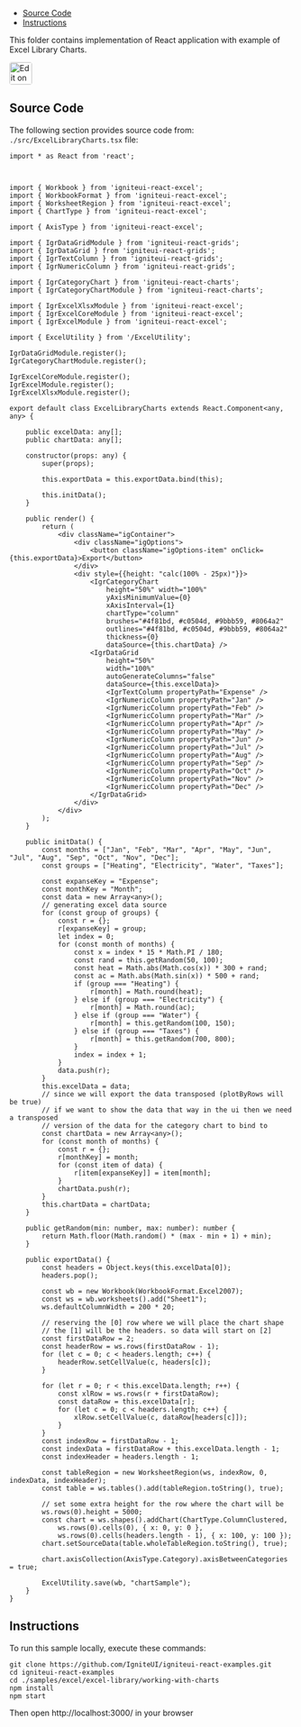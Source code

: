 <!-- NOTE: do not change this file because it will be auto re-generated from template file: -->
<!-- https://github.com/IgniteUI/igniteui-react-examples/tree/master/templates/sample/ReadMe.md -->

<!-- ## Table of Contents -->
<!-- - [Sample Preview](#Sample-Preview) -->
- [Source Code](#Source-Code)
- [Instructions](#Instructions)

This folder contains implementation of React application with example of Excel Library Charts.
<!-- in the Excel Library component -->
<!-- [Excel Library](https://infragistics.com/Reactsite/components/excel-library.html) -->

<html lang="en" xmlns="http://www.w3.org/1999/xhtml">
    <body>
        <a target="_blank" href="https://codesandbox.io/s/github/IgniteUI/igniteui-react-examples/tree/master/samples/excel/excel-library/working-with-charts?fontsize=14&hidenavigation=1&theme=dark&view=preview&file=/src/ExcelLibraryCharts.tsx" rel="noopener noreferrer">
            <img height="40px" style="border-radius: 0.25rem" alt="Edit on CodeSandbox" src="https://static.infragistics.com/xplatform/images/sandbox/code.png"/>
        </a>
        <!-- <a target="_blank"
href="https://codesandbox.io/s/github/IgniteUI/igniteui-react-examples/tree/master/samples/maps/geo-map/binding-csv-points?fontsize=14&hidenavigation=1&theme=dark&view=preview">
            <img alt="Edit Sample" src="https://codesandbox.io/static/img/play-codesandbox.svg"/>
        </a> -->
        <!-- <a target="_blank" style="margin-left: 0.5rem"
href="https://codesandbox.io/embed/github/IgniteUI/igniteui-react-examples/tree/master/samples/excel/excel-library/working-with-charts?fontsize=14&hidenavigation=1&theme=dark&view=preview&file=/src/ExcelLibraryCharts.tsx">
            <img height="40px" style="border-radius: 5px" alt="View on CodeSandbox" src="https://static.infragistics.com/xplatform/images/sandbox/view.png"/>
        </a> -->
        <!-- <a target="_blank"
href="https://codesandbox.io/embed/github/IgniteUI/igniteui-react-examples/tree/master/samples/maps/geo-map/binding-csv-points?fontsize=14&hidenavigation=1&theme=dark&view=preview">
            <img alt="View on CodeSandbox" src="https://static.infragistics.com/xplatform/images/sandbox/view.png"/>
        </a>
https://codesandbox.io/embed/react-treemap-overview-rtb45
https://codesandbox.io/static/img/play-codesandbox.svg
https://codesandbox.io/embed/react-treemap-overview-rtb45?view=browser -->
    </body>
</html>

<!-- ## Sample Preview -->

<!-- <iframe
  src="https://codesandbox.io/embed/github/IgniteUI/igniteui-react-examples/tree/master/samples/excel/excel-library/working-with-charts?fontsize=14&hidenavigation=1&theme=dark&view=preview&file=/src/ExcelLibraryCharts.tsx"
  style="width:100%; height:400px; border:0; border-radius: 4px; overflow:hidden;"
  allow="accelerometer; ambient-light-sensor; camera; encrypted-media; geolocation; gyroscope; hid; microphone; midi; payment; usb; vr"
  sandbox="allow-forms allow-modals allow-popups allow-presentation allow-same-origin allow-scripts"
></iframe> -->

## Source Code

The following section provides source code from:
`./src/ExcelLibraryCharts.tsx` file:

```tsx
import * as React from 'react';



import { Workbook } from 'igniteui-react-excel';
import { WorkbookFormat } from 'igniteui-react-excel';
import { WorksheetRegion } from 'igniteui-react-excel';
import { ChartType } from 'igniteui-react-excel';

import { AxisType } from 'igniteui-react-excel';

import { IgrDataGridModule } from 'igniteui-react-grids';
import { IgrDataGrid } from 'igniteui-react-grids';
import { IgrTextColumn } from 'igniteui-react-grids';
import { IgrNumericColumn } from 'igniteui-react-grids';

import { IgrCategoryChart } from 'igniteui-react-charts';
import { IgrCategoryChartModule } from 'igniteui-react-charts';

import { IgrExcelXlsxModule } from 'igniteui-react-excel';
import { IgrExcelCoreModule } from 'igniteui-react-excel';
import { IgrExcelModule } from 'igniteui-react-excel';

import { ExcelUtility } from '/ExcelUtility';

IgrDataGridModule.register();
IgrCategoryChartModule.register();

IgrExcelCoreModule.register();
IgrExcelModule.register();
IgrExcelXlsxModule.register();

export default class ExcelLibraryCharts extends React.Component<any, any> {

    public excelData: any[];
    public chartData: any[];

    constructor(props: any) {
        super(props);

        this.exportData = this.exportData.bind(this);

        this.initData();
    }

    public render() {
        return (
            <div className="igContainer">
                <div className="igOptions">
                    <button className="igOptions-item" onClick={this.exportData}>Export</button>
                </div>
                <div style={{height: "calc(100% - 25px)"}}>
                    <IgrCategoryChart
                        height="50%" width="100%"
                        yAxisMinimumValue={0}
                        xAxisInterval={1}
                        chartType="column"
                        brushes="#4f81bd, #c0504d, #9bbb59, #8064a2"
                        outlines="#4f81bd, #c0504d, #9bbb59, #8064a2"
                        thickness={0}
                        dataSource={this.chartData} />
                    <IgrDataGrid
                        height="50%"
                        width="100%"
                        autoGenerateColumns="false"
                        dataSource={this.excelData}>
                        <IgrTextColumn propertyPath="Expense" />
                        <IgrNumericColumn propertyPath="Jan" />
                        <IgrNumericColumn propertyPath="Feb" />
                        <IgrNumericColumn propertyPath="Mar" />
                        <IgrNumericColumn propertyPath="Apr" />
                        <IgrNumericColumn propertyPath="May" />
                        <IgrNumericColumn propertyPath="Jun" />
                        <IgrNumericColumn propertyPath="Jul" />
                        <IgrNumericColumn propertyPath="Aug" />
                        <IgrNumericColumn propertyPath="Sep" />
                        <IgrNumericColumn propertyPath="Oct" />
                        <IgrNumericColumn propertyPath="Nov" />
                        <IgrNumericColumn propertyPath="Dec" />
                    </IgrDataGrid>
                </div>
            </div>
        );
    }

    public initData() {
        const months = ["Jan", "Feb", "Mar", "Apr", "May", "Jun", "Jul", "Aug", "Sep", "Oct", "Nov", "Dec"];
        const groups = ["Heating", "Electricity", "Water", "Taxes"];

        const expanseKey = "Expense";
        const monthKey = "Month";
        const data = new Array<any>();
        // generating excel data source
        for (const group of groups) {
            const r = {};
            r[expanseKey] = group;
            let index = 0;
            for (const month of months) {
                const x = index * 15 * Math.PI / 180;
                const rand = this.getRandom(50, 100);
                const heat = Math.abs(Math.cos(x)) * 300 + rand;
                const ac = Math.abs(Math.sin(x)) * 500 + rand;
                if (group === "Heating") {
                    r[month] = Math.round(heat);
                } else if (group === "Electricity") {
                    r[month] = Math.round(ac);
                } else if (group === "Water") {
                    r[month] = this.getRandom(100, 150);
                } else if (group === "Taxes") {
                    r[month] = this.getRandom(700, 800);
                }
                index = index + 1;
            }
            data.push(r);
        }
        this.excelData = data;
        // since we will export the data transposed (plotByRows will be true)
        // if we want to show the data that way in the ui then we need a transposed
        // version of the data for the category chart to bind to
        const chartData = new Array<any>();
        for (const month of months) {
            const r = {};
            r[monthKey] = month;
            for (const item of data) {
                r[item[expanseKey]] = item[month];
            }
            chartData.push(r);
        }
        this.chartData = chartData;
    }

    public getRandom(min: number, max: number): number {
        return Math.floor(Math.random() * (max - min + 1) + min);
    }

    public exportData() {
        const headers = Object.keys(this.excelData[0]);
        headers.pop();

        const wb = new Workbook(WorkbookFormat.Excel2007);
        const ws = wb.worksheets().add("Sheet1");
        ws.defaultColumnWidth = 200 * 20;

        // reserving the [0] row where we will place the chart shape
        // the [1] will be the headers. so data will start on [2]
        const firstDataRow = 2;
        const headerRow = ws.rows(firstDataRow - 1);
        for (let c = 0; c < headers.length; c++) {
            headerRow.setCellValue(c, headers[c]);
        }

        for (let r = 0; r < this.excelData.length; r++) {
            const xlRow = ws.rows(r + firstDataRow);
            const dataRow = this.excelData[r];
            for (let c = 0; c < headers.length; c++) {
                xlRow.setCellValue(c, dataRow[headers[c]]);
            }
        }
        const indexRow = firstDataRow - 1;
        const indexData = firstDataRow + this.excelData.length - 1;
        const indexHeader = headers.length - 1;

        const tableRegion = new WorksheetRegion(ws, indexRow, 0, indexData, indexHeader);
        const table = ws.tables().add(tableRegion.toString(), true);

        // set some extra height for the row where the chart will be
        ws.rows(0).height = 5000;
        const chart = ws.shapes().addChart(ChartType.ColumnClustered,
            ws.rows(0).cells(0), { x: 0, y: 0 },
            ws.rows(0).cells(headers.length - 1), { x: 100, y: 100 });
        chart.setSourceData(table.wholeTableRegion.toString(), true);

        chart.axisCollection(AxisType.Category).axisBetweenCategories = true;

        ExcelUtility.save(wb, "chartSample");
    }
}
```

## Instructions
To run this sample locally, execute these commands:

```
git clone https://github.com/IgniteUI/igniteui-react-examples.git
cd igniteui-react-examples
cd ./samples/excel/excel-library/working-with-charts
npm install
npm start

```

Then open http://localhost:3000/ in your browser

